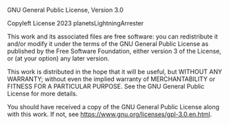 GNU General Public License, Version 3.0

Copyleft License 2023 planetsLightningArrester

This work and its associated files are free software: you can redistribute it and/or modify
it under the terms of the GNU General Public License as published by the Free Software
Foundation, either version 3 of the License, or (at your option) any later version.

This work is distributed in the hope that it will be useful,
but WITHOUT ANY WARRANTY; without even the implied warranty of
MERCHANTABILITY or FITNESS FOR A PARTICULAR PURPOSE. See the
GNU General Public License for more details.

You should have received a copy of the GNU General Public License
along with this work. If not, see <https://www.gnu.org/licenses/gpl-3.0.en.html>.
